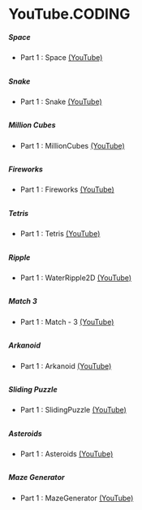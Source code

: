 # YouTube.CODING

##### Space
* Part 1 : Space [(YouTube)](https://youtu.be/hP7hOOUYxVI)
##

##### Snake
* Part 1 : Snake [(YouTube)](https://youtu.be/TSAHUM4PYHI)  
##

##### Million Cubes 
* Part 1 : MillionCubes [(YouTube)](https://youtu.be/uoA1EglfsnQ)
##

##### Fireworks
* Part 1 : Fireworks [(YouTube)](https://youtu.be/bmIYuauAneI)  
##

##### Tetris
* Part 1 : Tetris [(YouTube)](https://youtu.be/2x2IR0DeYCI)  
##

##### Ripple
* Part 1 : WaterRipple2D [(YouTube)](https://youtu.be/_Rj-mFTsc4g)
##

##### Match 3
* Part 1 : Match - 3 [(YouTube)](https://youtu.be/vFx5TV_p7OY)  
##

##### Arkanoid
* Part 1 : Arkanoid [(YouTube)](https://youtu.be/6tIrP9hyFu8)  
##

##### Sliding Puzzle
* Part 1 : SlidingPuzzle [(YouTube)](https://youtu.be/K6MSUSgOYvM)
##

##### Asteroids
* Part 1 : Asteroids [(YouTube)](https://youtu.be/-9RcAB7QORI)
##

##### Maze Generator
* Part 1 : MazeGenerator [(YouTube)](https://youtu.be/xaM8xGwe5Xo)
##
